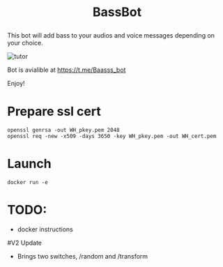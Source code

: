 # <p align="center">BassBot

This bot will add bass to your audios and voice messages depending on your choice.

![tutor](https://github.com/karaz159/bass_bot/blob/master/stuff/pic/tutor.gif)

Bot is avialible at https://t.me/Baasss_bot

Enjoy!

# Prepare ssl cert
```
openssl genrsa -out WH_pkey.pem 2048
openssl req -new -x509 -days 3650 -key WH_pkey.pem -out WH_cert.pem
```

# Launch
```
docker run -e 
```
# TODO:

* docker instructions

#V2 Update
* Brings two switches, /random and /transform 

